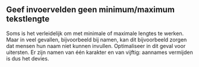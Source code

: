 ## Geef invoervelden geen minimum/maximum tekstlengte

Soms is het verleidelijk om met minimale of maximale lengtes te werken. Maar in veel gevallen, bijvoorbeeld bij namen, kan dit bijvoorbeeld zorgen dat mensen hun naam niet kunnen invullen. Optimaliseer in dit geval voor uitersten. Er zijn namen van één karakter en van vijftig: aannames vermijden is dus het devies.
